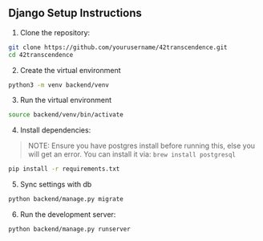 ## Django Setup Instructions

1. Clone the repository:
```bash
git clone https://github.com/yourusername/42transcendence.git
cd 42transcendence
```

2. Create the virtual environment
```bash
python3 -m venv backend/venv
```

3. Run the virtual environment
```bash
source backend/venv/bin/activate
```

4. Install dependencies:
> NOTE: Ensure you have postgres install before running this, else you will get an error. You can install it via: `brew install postgresql` 
```bash
pip install -r requirements.txt
```

5. Sync settings with db
```bash
python backend/manage.py migrate
```

6. Run the development server:
```bash
python backend/manage.py runserver
```

